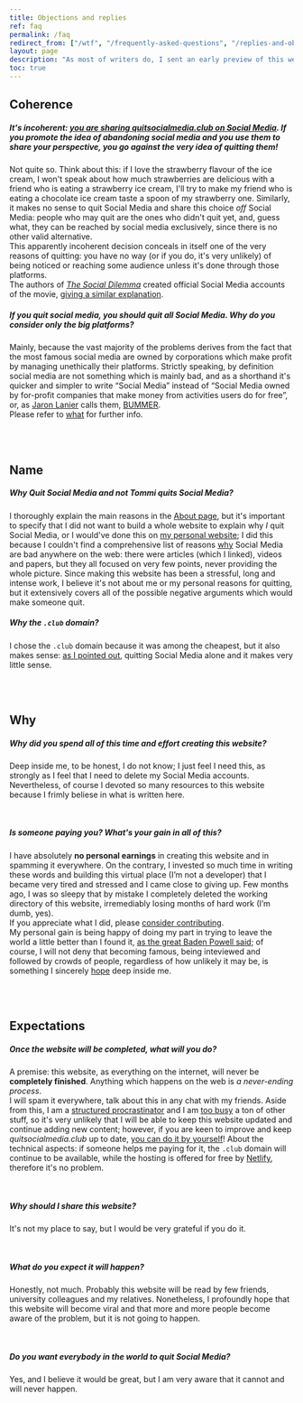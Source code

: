 ```yaml
---
title: Objections and replies
ref: faq
permalink: /faq
redirect_from: ["/wtf", "/frequently-asked-questions", "/replies-and-objections", "/objections-replies", "/objections-and-replies", "/replies-objections"]
layout: page
description: "As most of writers do, I sent an early preview of this website to friends and people I admire to share their impressions. In a philosopher-like style, I address some of their objections and questions in this page."
toc: true
---
```

## Coherence

##### *It's incoherent: <u>you are sharing <cite><a href="/">quitsocialmedia.club</a></cite> <b>on</b> Social Media</u>. If you promote the idea of abandoning social media and you use them to share your perspective, you go against the very idea of quitting them!*

Not quite so. Think about this: if I love the strawberry flavour of the ice cream, I won't speak about how much strawberries are delicious with a friend who is eating a strawberry ice cream, I'll try to make my friend who is eating a chocolate ice cream taste a spoon of my strawberry one. Similarly, it makes no sense to quit Social Media and share this choice *off* Social Media: people who may quit are the ones who didn't quit yet, and, guess what, they can be reached by social media exclusively, since there is no other valid alternative.   
This apparently incoherent decision conceals in itself one of the very reasons of quitting: you have no way (or if you do, it's very unlikely) of being noticed or reaching some audience unless it's done through those platforms.   
The authors of <cite><a href="https://thesocialdilemma.com" rel="noopener noreferrer" target="_blank" title="The Social Dilemma">The Social Dilemma</a></cite> created official Social Media accounts of the movie, [giving a similar explanation](https://www.thesocialdilemma.com/code-of-ethics/ "The Social Dilemma’s Code of Ethics").

##### *If you quit social media, you should quit **all*** Social Media. *Why do you consider only the big platforms?*

Mainly, because the vast majority of the problems derives from the fact that the most famous social media are owned by corporations which make profit by managing unethically their platforms. Strictly speaking, by definition social media are not something which is mainly bad, and as a shorthand it's quicker and simpler to write “Social Media” instead of “Social Media owned by for-profit companies that make money from activities users do for free”, or, as [Jaron Lanier](http://jaronlanier.com "Jaron Lanier") calls them, [BUMMER](https://thefourthrevolution.org/wordpress/archives/6262 "How BUMMER Became a New Acronym for Social Media").   
Please refer to [what](/what) for further info.

<br>
<br>

## Name

##### *Why <cite>Quit Social Media</cite> and not <cite>Tommi quits Social Media</cite>?*

I thoroughly explain the main reasons in the [About page](/about "About - quitsocialmedia.club"), but it's important to specify that I did not want to build a whole website to explain why *I* quit Social Media, or I would've done this on [my personal website](https://tommi.space "tommi.space"); I did this because I couldn't find a comprehensive list of reasons [why](/why "Why Quit Social Media") Social Media are bad anywhere on the web: there were articles (which I linked), videos and papers, but they all focused on very few points, never providing the whole picture. Since making this website has been a stressful, long and intense work, I believe it's not about me or my personal reasons for quitting, but it extensively covers all of the possible negative arguments which would make someone quit.

##### *Why the `.club` domain?*

I chose the `.club` domain because it was among the cheapest, but it also makes sense: [as I pointed out](/about "About - quitsocialmedia.club"), quitting Social Media alone and it makes very little sense.

<br>
<br>

## Why

##### *Why did you spend all of this time and effort creating this website?*

Deep inside me, to be honest, I do not know; I just feel I need this, as strongly as I feel that I need to delete my Social Media accounts. Nevertheless, of course I devoted so many resources to this website because I frimly beliese in what is written here.

<br>

##### *Is someone paying you? What's your gain in all of this?*

I have absolutely **no personal earnings** in creating this website and in spamming it everywhere. On the contrary, I invested so much time in writing these words and building this virtual place (I’m not a developer) that I became very tired and stressed and I came close to giving up. Few months ago, I was so sleepy that by mistake I completely deleted the working directory of this website, irremediably losing months of hard work (I’m dumb, yes).\
If you appreciate what I did, please [consider contributing](/contribute "Contribute").\
My personal gain is being happy of doing my part in trying to leave the world a little better than I found it, [as the great Baden Powell said](https://www.brainyquote.com/quotes/robert_badenpowell_753084 "“Try and leave this world a little better than you found it”"); of course, I will not deny that becoming famous, being inteviewed and followed by crowds of people, regardless of how unlikely it may be, is something I sincerely [hope](#expectations) deep inside me.

<br>
<br>

## Expectations

##### *Once the website will be completed, what will you do?*

A premise: this website, as everything on the internet, will never be **completely finished**. Anything which happens on the web is *a never-ending process*.\
I will spam it everywhere, talk about this in any chat with my friends. Aside from this, I am a [structured procrastinator](http://structuredprocrastination.com "Structured Procrastination") and I am [too busy](https://tommi.space/now "Tommi’s Now page") a ton of other stuff, so it's very unlikely that I will be able to keep this website updated and continue adding new content; however, if you are keen to improve and keep *quitsocialmedia.club* up to date, [you can do it by yourself](/contribute "Contribute")! About the technical aspects: if someone helps me paying for it, the `.club` domain will continue to be available, while the hosting is offered for free by [Netlify](https://netlify.com "Netlify"), therefore it's no problem.

<br>

##### *Why should I share this website?*

It's not my place to say, but I would be very grateful if you do it.

<br>

##### *What do you expect it will happen?*

Honestly, not much. Probably this website will be read by few friends, university colleagues and my relatives. Nonetheless, I profoundly hope that this website will become viral and that more and more people become aware of the problem, but it is not going to happen.

<br>

##### *Do you want everybody in the world to quit Social Media?*

Yes, and I believe it would be great, but I am very aware that it cannot and will never happen.